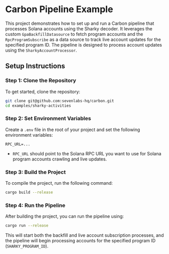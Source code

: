 # Carbon Pipeline Example

This project demonstrates how to set up and run a Carbon pipeline that processes Solana accounts using the Sharky decoder. It leverages the custom `GpaBackfillDatasource` to fetch program accounts and the `RpcProgramSubscribe` as a data source to track live account updates for the specified program ID. The pipeline is designed to process account updates using the `SharkyAccountProcessor`.

## Setup Instructions

### Step 1: Clone the Repository

To get started, clone the repository:

```sh
git clone git@github.com:sevenlabs-hq/carbon.git
cd examples/sharky-activities
```

### Step 2: Set Environment Variables

Create a `.env` file in the root of your project and set the following environment variables:

```env
RPC_URL=...
```

- `RPC_URL` should point to the Solana RPC URL you want to use for Solana program accounts crawling and live updates.

### Step 3: Build the Project

To compile the project, run the following command:

```sh
cargo build --release
```

### Step 4: Run the Pipeline

After building the project, you can run the pipeline using:

```sh
cargo run --release
```

This will start both the backfill and live account subscription processes, and the pipeline will begin processing accounts for the specified program ID (`SHARKY_PROGRAM_ID`).
